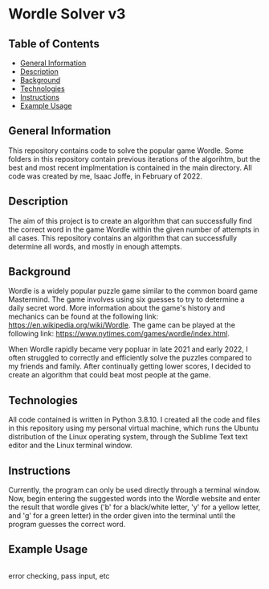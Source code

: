 # Wordle Solver v3

## Table of Contents
* [General Information](#general-information)
* [Description](#description)
* [Background](#background)
* [Technologies](#technologies)
* [Instructions](#instructions)
* [Example Usage](#example-usage)

## General Information
This repository contains code to solve the popular game Wordle. Some folders in this repository contain previous iterations of the algorihtm, but the best and most recent implmentation is contained in the main directory. All code was created by me, Isaac Joffe, in February of 2022.

## Description
The aim of this project is to create an algorithm that can successfully find the correct word in the game Wordle within the given number of attempts in all cases. This repository contains an algorithm that can successfully determine all words, and mostly in enough attempts.

## Background
Wordle is a widely popular puzzle game similar to the common board game Mastermind. The game involves using six guesses to try to determine a daily secret word. More information about the game's history and mechanics can be found at the following link: https://en.wikipedia.org/wiki/Wordle. The game can be played at the following link: https://www.nytimes.com/games/wordle/index.html.

When Wordle rapidly became very popluar in late 2021 and early 2022, I often struggled to correctly and efficiently solve the puzzles compared to my friends and family. After continually getting lower scores, I decided to create an algorithm that could beat most people at the game.

## Technologies
All code contained is written in Python 3.8.10. I created all the code and files in this repository using my personal virtual machine, which runs the Ubuntu distribution of the Linux operating system, through the Sublime Text text editor and the Linux terminal window.

## Instructions
Currently, the program can only be used directly through a terminal window. Now, begin entering the suggested words into the Wordle website and enter the result that wordle gives ('b' for a black/white letter, 'y' for a yellow letter, and 'g' for a green letter) in the order given into the terminal until the program guesses the correct word.

## Example Usage
```
```

error checking, pass input, etc